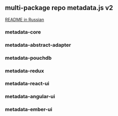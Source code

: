 ## multi-package repo metadata.js v2

[README in Russian](README.md)

### metadata-core
 
### metadata-abstract-adapter

### metadata-pouchdb

### metadata-redux

### metadata-react-ui

### metadata-angular-ui

### metadata-ember-ui
